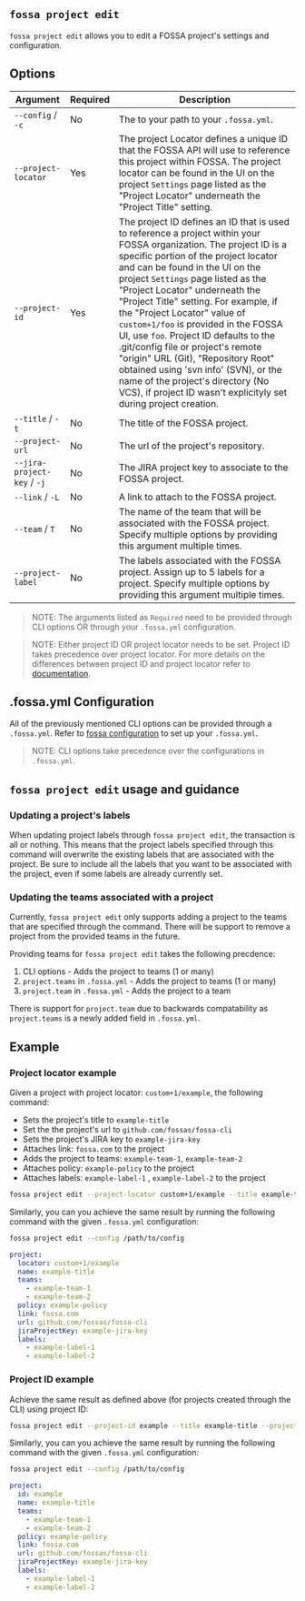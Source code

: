 ## `fossa project edit`

`fossa project edit` allows you to edit a FOSSA project's settings and configuration.

## Options

Argument                     | Required | Description
-----------------------------|----------|--------------------------------------------------------------------------------------------------------------------------------------
`--config` / `-c`            | No       | The to your path to your `.fossa.yml`.
`--project-locator`          | Yes      | The project Locator defines a unique ID that the FOSSA API will use to reference this project within FOSSA. The project locator can be found in the UI on the project `Settings` page listed as the "Project Locator" underneath the "Project Title" setting.
`--project-id`               | Yes      | The project ID defines an ID that is used to reference a project within your FOSSA organization. The project ID is a specific portion of the project locator and can be found in the UI on the project `Settings` page listed as the "Project Locator" underneath the "Project Title" setting. For example, if the "Project Locator" value of `custom+1/foo` is provided in the FOSSA UI, use `foo`. Project ID defaults to the .git/config file or project's remote "origin" URL (Git), "Repository Root" obtained using 'svn info' (SVN), or the name of the project's directory (No VCS), if project ID wasn't explicityly set during project creation.
`--title` / `-t`             | No       | The title of the FOSSA project.
`--project-url`              | No       | The url of the project's repository.
`--jira-project-key` / `-j`  | No       | The JIRA project key to associate to the FOSSA project.
`--link` / `-L`              | No       | A link to attach to the FOSSA project. 
`--team` / `T`               | No       | The name of the team that will be associated with the FOSSA project. Specify multiple options by providing this argument multiple times.
`--project-label`            | No       | The labels associated with the FOSSA project. Assign up to 5 labels for a project. Specify multiple options by providing this argument multiple times.

> NOTE: The arguments listed as `Required` need to be provided through CLI options OR through your `.fossa.yml` configuration.

> NOTE: Either project ID OR project locator needs to be set. Project ID takes precedence over project locator. For more details on the differences between project ID and project locator refer to [documentation](../../files/fossa-yml.md#what-is-the-difference-between-project-id-and-project-locator).

## .fossa.yml Configuration

All of the previously mentioned CLI options can be provided through a `.fossa.yml`. Refer to [fossa configuration](../../files/fossa-yml.md) to set up your `.fossa.yml`.

> NOTE: CLI options take precedence over the configurations in `.fossa.yml`. 

## `fossa project edit` usage and guidance

### Updating a project's labels 

When updating project labels through `fossa project edit`, the transaction is all or nothing. This means that the project labels specified through this command will overwrite the existing labels that are associated with the project. Be sure to include all the labels that you want to be associated with the project, even if some labels are already currently set. 

### Updating the teams associated with a project

Currently, `fossa project edit` only supports adding a project to the teams that are specified through the command. There will be support to remove a project from the provided teams in the future. 

Providing teams for `fossa project edit` takes the following precdence:

1. CLI options - Adds the project to teams (1 or many)
2. `project.teams` in `.fossa.yml` - Adds the project to teams (1 or many)
3. `project.team` in `.fossa.yml` - Adds the project to a team 

There is support for `project.team` due to backwards compatability as `project.teams` is a newly added field in `.fossa.yml`. 

## Example

### Project locator example
Given a project with project locator: `custom+1/example`, the following command:

- Sets the project's title to `example-title`
- Set the the project's url to `github.com/fossas/fossa-cli`
- Sets the project's JIRA key to `example-jira-key`
- Attaches link: `fossa.com` to the project
- Adds the project to teams: `example-team-1`, `example-team-2`
- Attaches policy: `example-policy` to the project
- Attaches labels: `example-label-1` , `example-label-2` to the project

```bash
fossa project edit --project-locator custom+1/example --title example-title --project-url github.com/fossas/fossa-cli --jira-project-key example-jira-key --link fossa.com --team example-team --team example-team-2 --policy example-policy --project-label example-label-1 --project-label example-label-2 
``` 

Similarly, you can you achieve the same result by running the following command with the given `.fossa.yml` configuration: 

```bash
fossa project edit --config /path/to/config
``` 

```yaml
project:
  locator: custom+1/example
  name: example-title
  teams: 
    - example-team-1
    - example-team-2
  policy: example-policy
  link: fossa.com
  url: github.com/fossas/fossa-cli
  jiraProjectKey: example-jira-key
  labels:
    - example-label-1
    - example-label-2
```

### Project ID example
Achieve the same result as defined above (for projects created through the CLI) using project ID:

```bash
fossa project edit --project-id example --title example-title --project-url github.com/fossas/fossa-cli --jira-project-key example-jira-key --link fossa.com --team example-team --team example-team-2 --policy example-policy --project-label example-label-1 --project-label example-label-2 
``` 

Similarly, you can you achieve the same result by running the following command with the given `.fossa.yml` configuration: 

```bash
fossa project edit --config /path/to/config
``` 

```yaml
project:
  id: example
  name: example-title
  teams: 
    - example-team-1
    - example-team-2
  policy: example-policy
  link: fossa.com
  url: github.com/fossas/fossa-cli
  jiraProjectKey: example-jira-key
  labels:
    - example-label-1
    - example-label-2
```
